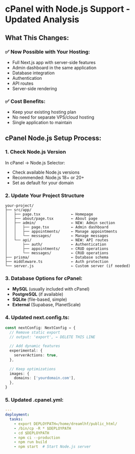 # cPanel with Node.js Support - Updated Analysis

## What This Changes:

### ✅ Now Possible with Your Hosting:
- Full Next.js app with server-side features
- Admin dashboard in the same application
- Database integration
- Authentication
- API routes
- Server-side rendering

### ✅ Cost Benefits:
- Keep your existing hosting plan
- No need for separate VPS/cloud hosting
- Single application to maintain

## cPanel Node.js Setup Process:

### 1. Check Node.js Version
In cPanel → Node.js Selector:
- Check available Node.js versions
- Recommended: Node.js 18+ or 20+
- Set as default for your domain

### 2. Update Your Project Structure
```
your-project/
├── src/app/
│   ├── page.tsx              ← Homepage
│   ├── about/page.tsx        ← About page
│   ├── admin/                ← NEW: Admin section
│   │   ├── page.tsx          ← Admin dashboard
│   │   ├── appointments/     ← Manage appointments
│   │   └── messages/         ← Manage messages
│   └── api/                  ← NEW: API routes
│       ├── auth/             ← Authentication
│       ├── appointments/     ← CRUD operations
│       └── messages/         ← CRUD operations
├── prisma/                   ← Database schema
├── middleware.ts             ← Auth protection
└── server.js                 ← Custom server (if needed)
```

### 3. Database Options for cPanel:
- **MySQL** (usually included with cPanel)
- **PostgreSQL** (if available)
- **SQLite** (file-based, simple)
- **External** (Supabase, PlanetScale)

### 4. Updated next.config.ts:
```typescript
const nextConfig: NextConfig = {
  // Remove static export
  // output: 'export', ← DELETE THIS LINE
  
  // Add dynamic features
  experimental: {
    serverActions: true,
  },
  
  // Keep optimizations
  images: {
    domains: ['yourdomain.com'],
  },
}
```

### 5. Updated .cpanel.yml:
```yaml
---
deployment:
  tasks:
    - export DEPLOYPATH=/home/dreamlhf/public_html/
    - /bin/cp -R * $DEPLOYPATH
    - cd $DEPLOYPATH
    - npm ci --production
    - npm run build
    - npm start  # Start Node.js server
```